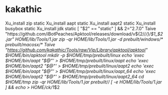 # kakathic
Xu_install zip static
Xu_install aapt static
Xu_install aapt2 static
Xu_install busybox static
Xu_install jdk static
[ "$2" == "static" ] && 2="2.7.0"
Taive "https://github.com/iBotPeaches/Apktool/releases/download/v${2//_/}/$1_$2.jar" $HOME/lib/Tools/$1.jar
zip -qr $HOME/lib/Tools/$1.jar -d prebuilt/windows/* prebuilt/macosx/*
Taive "https://github.com/kakathic/Tools/raw/Vip/Library/apktool/apktool" $HOME/bin/apktool
mkdir -p $HOME/tmp/prebuilt/linux
echo 'exec $HOME/bin/aapt "$@"' > $HOME/tmp/prebuilt/linux/aapt
echo 'exec $HOME/bin/aapt2 "$@"' > $HOME/tmp/prebuilt/linux/aapt2
echo 'exec $HOME/bin/aapt "$@"' > $HOME/tmp/prebuilt/linux/aapt_64
echo 'exec $HOME/bin/aapt2 "$@"' > $HOME/tmp/prebuilt/linux/aapt2_64
cd $HOME/tmp
zip -qr $HOME/lib/Tools/$1.jar prebuilt/*/*
[ -e $HOME/lib/Tools/$1.jar ] && echo > $HOME/ck/$1_$2
